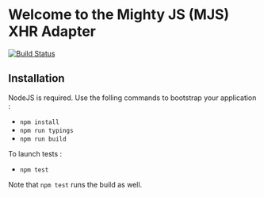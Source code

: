 # Welcome to the Mighty JS (MJS) XHR Adapter

[![Build Status](https://travis-ci.org/Elium/mighty-xhr-adapter.svg?branch=master)](https://travis-ci.org/Elium/mighty-xhr-adapter)

## Installation

NodeJS is required. Use the folling commands to bootstrap your application :

- `npm install`
- `npm run typings`
- `npm run build`

To launch tests :

- `npm test`

Note that `npm test` runs the build as well.
